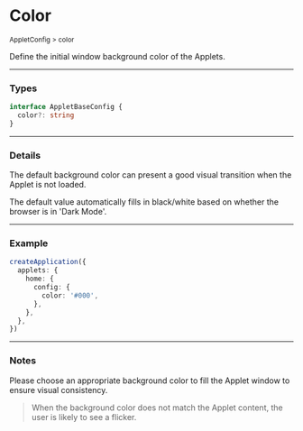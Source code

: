 # Color

<small>AppletConfig > color</small>

Define the initial window background color of the Applets.

---

<h3>Types</h3>

```ts
interface AppletBaseConfig {
  color?: string
}
```

---

<h3>Details</h3>

The default background color can present a good visual transition when the Applet is not loaded.

The default value automatically fills in black/white based on whether the browser is in 'Dark Mode'.

---

<h3>Example</h3>

```ts
createApplication({
  applets: {
    home: {
      config: {
        color: '#000',
      },
    },
  },
})
```

---

<h3>Notes</h3>

Please choose an appropriate background color to fill the Applet window to ensure visual consistency.

> When the background color does not match the Applet content, the user is likely to see a flicker.

